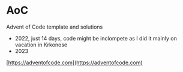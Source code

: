 # AoC

Advent of Code template and solutions

- 2022, just 14 days, code might be inclompete as I did it mainly on vacation in Krkonose
- 2023

[https://adventofcode.com](https://adventofcode.com)
